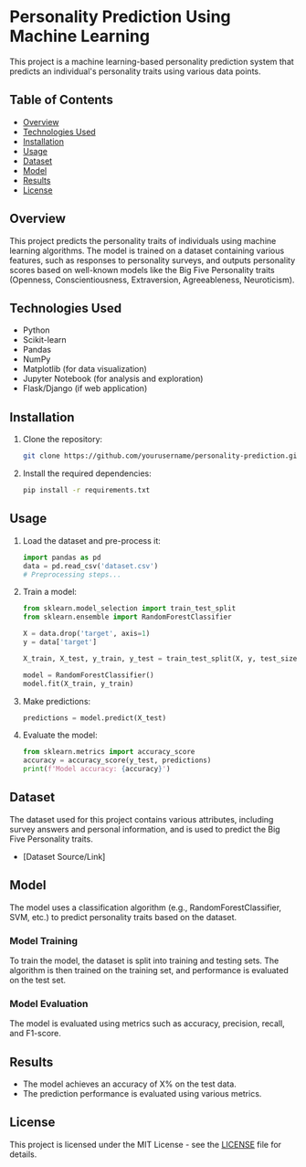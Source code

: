 
# Personality Prediction Using Machine Learning

This project is a machine learning-based personality prediction system that predicts an individual's personality traits using various data points.

## Table of Contents

- [Overview](#overview)
- [Technologies Used](#technologies-used)
- [Installation](#installation)
- [Usage](#usage)
- [Dataset](#dataset)
- [Model](#model)
- [Results](#results)
- [License](#license)

## Overview

This project predicts the personality traits of individuals using machine learning algorithms. The model is trained on a dataset containing various features, such as responses to personality surveys, and outputs personality scores based on well-known models like the Big Five Personality traits (Openness, Conscientiousness, Extraversion, Agreeableness, Neuroticism).

## Technologies Used

- Python
- Scikit-learn
- Pandas
- NumPy
- Matplotlib (for data visualization)
- Jupyter Notebook (for analysis and exploration)
- Flask/Django (if web application)

## Installation

1. Clone the repository:
   ```bash
   git clone https://github.com/yourusername/personality-prediction.git
   ```

2. Install the required dependencies:
   ```bash
   pip install -r requirements.txt
   ```

## Usage

1. Load the dataset and pre-process it:
   ```python
   import pandas as pd
   data = pd.read_csv('dataset.csv')
   # Preprocessing steps...
   ```

2. Train a model:
   ```python
   from sklearn.model_selection import train_test_split
   from sklearn.ensemble import RandomForestClassifier
   
   X = data.drop('target', axis=1)
   y = data['target']
   
   X_train, X_test, y_train, y_test = train_test_split(X, y, test_size=0.3, random_state=42)
   
   model = RandomForestClassifier()
   model.fit(X_train, y_train)
   ```

3. Make predictions:
   ```python
   predictions = model.predict(X_test)
   ```

4. Evaluate the model:
   ```python
   from sklearn.metrics import accuracy_score
   accuracy = accuracy_score(y_test, predictions)
   print(f'Model accuracy: {accuracy}')
   ```

## Dataset

The dataset used for this project contains various attributes, including survey answers and personal information, and is used to predict the Big Five Personality traits.

- [Dataset Source/Link]

## Model

The model uses a classification algorithm (e.g., RandomForestClassifier, SVM, etc.) to predict personality traits based on the dataset.

### Model Training

To train the model, the dataset is split into training and testing sets. The algorithm is then trained on the training set, and performance is evaluated on the test set.

### Model Evaluation

The model is evaluated using metrics such as accuracy, precision, recall, and F1-score.

## Results

- The model achieves an accuracy of X% on the test data.
- The prediction performance is evaluated using various metrics.

## License

This project is licensed under the MIT License - see the [LICENSE](LICENSE) file for details.
